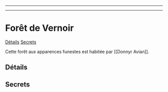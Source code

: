 
---
---

# Forêt de Vernoir
<span class="nav">[Détails](#Détails) [Secrets](#Secrets)</span>

Cette forêt aux apparences funestes est habitée par [[Donnyr Avian]].

## Détails
## Secrets